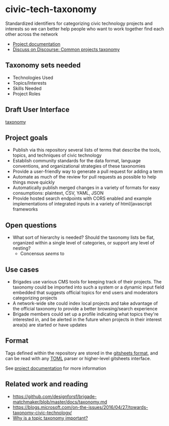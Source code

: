 # civic-tech-taxonomy

Standardized identifiers for categorizing civic technology projects and interests so we can better help people who want to work together find each other across the network

- [Project documentation](https://codeforamerica.github.io/civic-tech-taxonomy/)
- [Discuss on Discourse: Common projects taxonomy](https://discourse.codeforamerica.org/t/common-projects-taxonomy/308)

## Taxonomy sets needed

- Technologies Used
- Topics/Interests
- Skills Needed
- Project Roles

## Draft User Interface

[taxonomy](tools/editor-ui/taxonomy.html)

## Project goals

- Publish via this repository several lists of terms that describe the tools, topics, and techniques of civic technology
- Establish community standards for the data format, language conventions, and organizational strategies of these taxonomies
- Provide a user-friendly way to generate a pull request for adding a term
- Automate as much of the review for pull requests as possible to help things move quickly
- Automatically publish merged changes in a variety of formats for easy consumptions: plaintext, CSV, YAML, JSON
- Provide hosted search endpoints with CORS enabled and example implementations of integrated inputs in a variety of html/javascript frameworks

## Open questions

- What sort of hierarchy is needed? Should the taxonomy lists be flat, organized within a single level of categories, or support any level of nesting?
  - Concensus _seems_ to

## Use cases

- Brigades use various CMS tools for keeping track of their projects. The taxonomy could be imported into such a system or a dynamic input field embedded that suggests official topics for end users and moderators categorizing projects
- A network-wide site could index local projects and take advantage of the official taxonomy to provide a better browsing/search experience
- Brigade members could set up a profile indicating what topics they're interested in, and be alerted in the future when projects in their interest area(s) are started or have updates

## Format

Tags defined within the repository are stored in the [gitsheets format](https://docs.gitsheets.com/), and can be read with any [TOML](https://toml.io/en/) parser or higher-level gitsheets interface.

See [project documentation](https://codeforamerica.github.io/civic-tech-taxonomy/) for more information

## Related work and reading

- https://github.com/designforsf/brigade-matchmaker/blob/master/docs/taxonomy.md
- https://blogs.microsoft.com/on-the-issues/2016/04/27/towards-taxonomy-civic-technology/
- [Why is a topic taxonomy important?](https://insidegovuk.blog.gov.uk/2015/11/02/developing-a-subject-based-taxonomy-for-gov-uk/)
